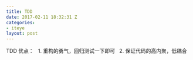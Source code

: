 ```yaml
---
title: TDD
date: 2017-02-11 18:32:31 Z
categories:
- iteye
layout: post
---
```


TDD 优点：   1. 重构的勇气，回归测试一下即可   2. 保证代码的高内聚，低耦合